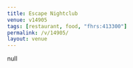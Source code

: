 ```yaml
---
title: Escape Nightclub
venue: v14905
tags: [restaurant, food, "fhrs:413300"]
permalink: /v/14905/
layout: venue
---
```

null